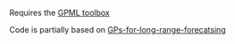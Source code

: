 Requires the [GPML toolbox](http://gaussianprocess.org/gpml/code/matlab/doc/)

Code is partially based on [GPs-for-long-range-forecatsing](https://github.com/ck2019ML/GPs-for-long-range-forecatsing.git)
